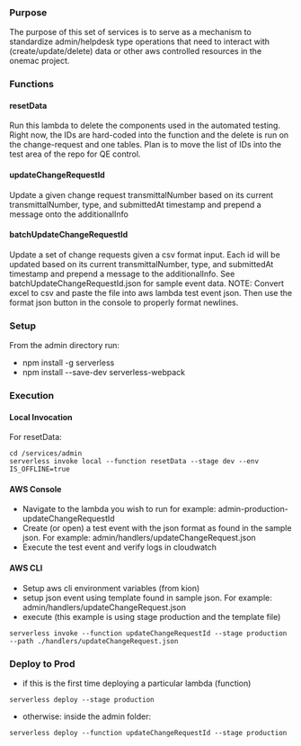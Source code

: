 ### Purpose

The purpose of this set of services is to serve as a mechanism to standardize admin/helpdesk type operations that need to interact with (create/update/delete) data or other aws controlled resources in the onemac project.

### Functions

#### resetData

Run this lambda to delete the components used in the automated testing. Right now, the IDs are hard-coded into the function and the delete is run on the change-request and one tables. Plan is to move the list of IDs into the test area of the repo for QE control.

#### updateChangeRequestId

Update a given change request transmittalNumber based on its current transmittalNumber, type, and submittedAt timestamp and prepend a message onto the additionalInfo

#### batchUpdateChangeRequestId

Update a set of change requests given a csv format input. Each id will be updated based on its current transmittalNumber, type, and submittedAt timestamp and prepend a message to the additionalInfo. See batchUpdateChangeRequestId.json for sample event data.
NOTE: Convert excel to csv and paste the file into aws lambda test event json. Then use the format json button in the console to properly format newlines.

### Setup

From the admin directory run:

- npm install -g serverless
- npm install --save-dev serverless-webpack

### Execution

#### Local Invocation

For resetData:

```
cd /services/admin
serverless invoke local --function resetData --stage dev --env IS_OFFLINE=true
```

#### AWS Console

- Navigate to the lambda you wish to run for example: admin-production-updateChangeRequestId
- Create (or open) a test event with the json format as found in the sample json. For example: admin/handlers/updateChangeRequest.json
- Execute the test event and verify logs in cloudwatch

#### AWS CLI

- Setup aws cli environment variables (from kion)
- setup json event using template found in sample json. For example: admin/handlers/updateChangeRequest.json
- execute (this example is using stage production and the template file)

```
serverless invoke --function updateChangeRequestId --stage production --path ./handlers/updateChangeRequest.json
```

### Deploy to Prod

- if this is the first time deploying a particular lambda (function)

```
serverless deploy --stage production
```

- otherwise: inside the admin folder:

```
serverless deploy --function updateChangeRequestId --stage production
```
